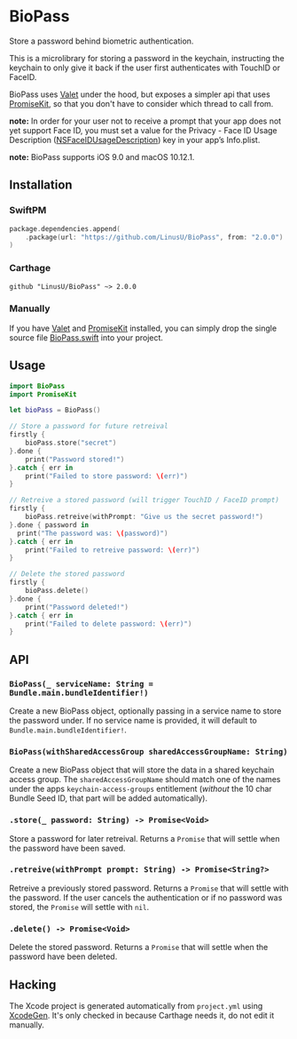 # BioPass

Store a password behind biometric authentication.

This is a microlibrary for storing a password in the keychain, instructing the keychain to only give it back if the user first authenticates with TouchID or FaceID.

BioPass uses [Valet](https://github.com/square/Valet) under the hood, but exposes a simpler api that uses [PromiseKit](https://github.com/mxcl/PromiseKit), so that you don't have to consider which thread to call from.

**note:** In order for your user not to receive a prompt that your app does not yet support Face ID, you must set a value for the Privacy - Face ID Usage Description ([NSFaceIDUsageDescription](https://developer.apple.com/library/content/documentation/General/Reference/InfoPlistKeyReference/Articles/CocoaKeys.html#//apple_ref/doc/uid/TP40009251-SW75)) key in your app’s Info.plist.

**note:** BioPass supports iOS 9.0 and macOS 10.12.1.

## Installation

### SwiftPM

```swift
package.dependencies.append(
    .package(url: "https://github.com/LinusU/BioPass", from: "2.0.0")
)
```

### Carthage

```text
github "LinusU/BioPass" ~> 2.0.0
```

### Manually

If you have [Valet](https://github.com/square/Valet) and [PromiseKit](https://github.com/mxcl/PromiseKit) installed, you can simply drop the single source file [BioPass.swift](Sources/BioPass/BioPass.swift) into your project.

## Usage

```swift
import BioPass
import PromiseKit

let bioPass = BioPass()

// Store a password for future retreival
firstly {
    bioPass.store("secret")
}.done {
    print("Password stored!")
}.catch { err in
    print("Failed to store password: \(err)")
}

// Retreive a stored password (will trigger TouchID / FaceID prompt)
firstly {
    bioPass.retreive(withPrompt: "Give us the secret password!")
}.done { password in
  print("The password was: \(password)")
}.catch { err in
    print("Failed to retreive password: \(err)")
}

// Delete the stored password
firstly {
    bioPass.delete()
}.done {
    print("Password deleted!")
}.catch { err in
    print("Failed to delete password: \(err)")
}
```

## API

### `BioPass(_ serviceName: String = Bundle.main.bundleIdentifier!)`

Create a new BioPass object, optionally passing in a service name to store the password under. If no service name is provided, it will default to `Bundle.main.bundleIdentifier!`.

### `BioPass(withSharedAccessGroup sharedAccessGroupName: String)`

Create a new BioPass object that will store the data in a shared keychain access group. The `sharedAccessGroupName` should match one of the names under the apps `keychain-access-groups` entitlement (*without* the 10 char Bundle Seed ID, that part will be added automatically).

### `.store(_ password: String) -> Promise<Void>`

Store a password for later retreival. Returns a `Promise` that will settle when the password have been saved.

### `.retreive(withPrompt prompt: String) -> Promise<String?>`

Retreive a previously stored password. Returns a `Promise` that will settle with the password. If the user cancels the authentication or if no password was stored, the `Promise` will settle with `nil`.

### `.delete() -> Promise<Void>`

Delete the stored password. Returns a `Promise` that will settle when the password have been deleted.

## Hacking

The Xcode project is generated automatically from `project.yml` using [XcodeGen](https://github.com/yonaskolb/XcodeGen). It's only checked in because Carthage needs it, do not edit it manually.
